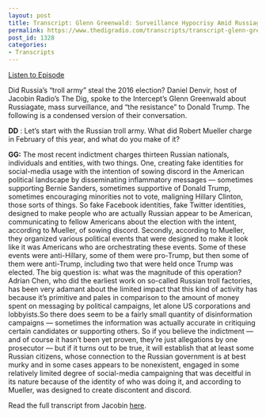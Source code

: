 ```yaml
---
layout: post
title: Transcript: Glenn Greenwald: Surveillance Hypocrisy Amid Russiagate Mania
permalink: https://www.thedigradio.com/transcripts/transcript-glenn-greenwald-surveillance-hypocrisy-amid-russiagate-mania/index.html
post_id: 1328
categories: 
- Transcripts
---
```


[Listen to Episode](https://www.thedigradio.com/podcast/glenn-greenwald-surveillance-hypocrisy-amid-russiagate-mania/)


Did Russia’s “troll army” steal the 2016 election? Daniel Denvir, host of Jacobin Radio’s The Dig, spoke to the Intercept’s Glenn Greenwald about Russiagate, mass surveillance, and “the resistance” to Donald Trump. The following is a condensed version of their conversation.


**DD**
: Let’s start with the Russian troll army. What did Robert Mueller charge in February of this year, and what do you make of it?


**GG:**
 The most recent indictment charges thirteen Russian nationals, individuals and entities, with two things. One, creating fake identities for social-media usage with the intention of sowing discord in the American political landscape by disseminating inflammatory messages — sometimes supporting Bernie Sanders, sometimes supportive of Donald Trump, sometimes encouraging minorities not to vote, maligning Hillary Clinton, those sorts of things. So fake Facebook identities, fake Twitter identities, designed to make people who are actually Russian appear to be American, communicating to fellow Americans about the election with the intent, according to Mueller, of sowing discord. Secondly, according to Mueller, they organized various political events that were designed to make it look like it was Americans who are orchestrating these events. Some of these events were anti-Hillary, some of them were pro-Trump, but then some of them were anti-Trump, including two that were held once Trump was elected. The big question is: what was the magnitude of this operation? Adrian Chen, who did the earliest work on so-called Russian troll factories, has been very adamant about the limited impact that this kind of activity has because it’s primitive and pales in comparison to the amount of money spent on messaging by political campaigns, let alone US corporations and lobbyists.So there does seem to be a fairly small quantity of disinformation campaigns — sometimes the information was actually accurate in critiquing certain candidates or supporting others. So if you believe the indictment — and of course it hasn’t been yet proven, they’re just allegations by one prosecutor — but if it turns out to be true, it will establish that at least some Russian citizens, whose connection to the Russian government is at best murky and in some cases appears to be nonexistent, engaged in some relatively limited degree of social-media campaigning that was deceitful in its nature because of the identity of who was doing it, and according to Mueller, was designed to create discontent and discord.


Read the full transcript from Jacobin 
[here](https://www.jacobinmag.com/2018/04/russiagate-surveillance-politics-russian-trolls-greenwald).